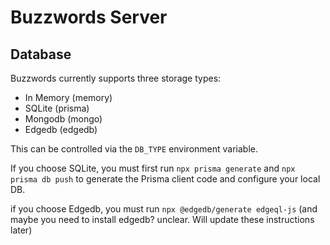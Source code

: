 # Buzzwords Server

## Database

Buzzwords currently supports three storage types:

- In Memory (memory)
- SQLite (prisma)
- Mongodb (mongo)
- Edgedb (edgedb)

This can be controlled via the `DB_TYPE` environment variable.

If you choose SQLite, you must first run `npx prisma generate` and `npx prisma db push` to generate the Prisma client code and configure your local DB.

if you choose Edgedb, you must run `npx @edgedb/generate edgeql-js` (and maybe you need to install edgedb? unclear. Will update these instructions later)
